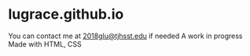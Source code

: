 # lugrace.github.io
You can contact me at 2018glu@tjhsst.edu if needed
A work in progress
Made with HTML, CSS
